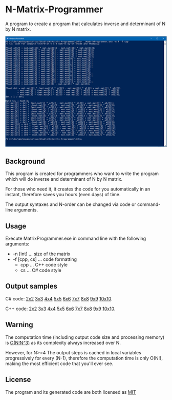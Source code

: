 # N-Matrix-Programmer
A program to create a program that calculates inverse and determinant of N by N matrix.

![Screenshot](Info/Screenshot.png)

## Background

This program is created for programmers who want to write the program which will do inverse and determinant of N by N matrix.

For those who need it, it creates the code for you automatically in an instant, therefore saves you hours (even days) of time.

The output syntaxes and N-order can be changed via code or command-line arguments.

## Usage
Execute MatrixProgrammer.exe in command line with the following arguments:

* -n [int] ... size of the matrix
* -f [cpp, cs] ... code formatting
  * cpp ... C++ code style
  * cs ... C# code style

## Output samples
C# code: [2x2](Info/Matrix_2x2_cs.txt) [3x3](Info/Matrix_3x3_cs.txt) [4x4](Info/Matrix_4x4_cs.txt) [5x5](Info/Matrix_5x5_cs.txt) [6x6](Info/Matrix_6x6_cs.txt) [7x7](Info/Matrix_7x7_cs.txt) [8x8](Info/Matrix_8x8_cs.txt) [9x9](Info/Matrix_9x9_cs.txt) [10x10](Info/Matrix_10x10_cs.txt).

C++ code: [2x2](Info/Matrix_2x2_cpp.txt) [3x3](Info/Matrix_3x3_cpp.txt) [4x4](Info/Matrix_4x4_cpp.txt) [5x5](Info/Matrix_5x5_cpp.txt) [6x6](Info/Matrix_6x6_cpp.txt) [7x7](Info/Matrix_7x7_cpp.txt) [8x8](Info/Matrix_8x8_cpp.txt) [9x9](Info/Matrix_9x9_cpp.txt) [10x10](Info/Matrix_10x10_cpp.txt).

## Warning
The computation time (including output code size and processing memory) is [O(N!N^3)](http://www.cg.info.hiroshima-cu.ac.jp/~miyazaki/knowledge/teche23.html) as its complexity always increased over N.

However, for N>=4 The output steps is cached in local variables progressively for every (N-1), therefore the computation time is only O(N!), making the most efficient code that you'll ever see.

## License
The program and its generated code are both licensed as [MIT](LICENSE)